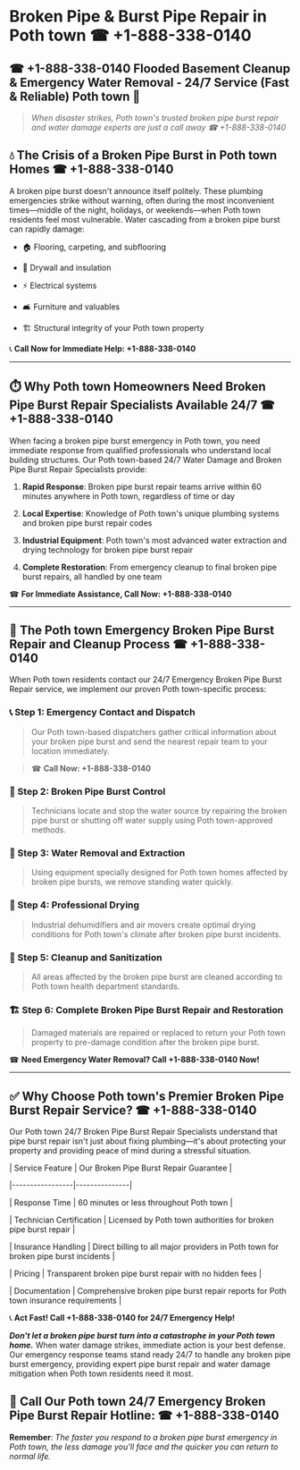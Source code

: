 # Broken Pipe & Burst Pipe Repair in Poth town ☎ +1-888-338-0140  
## ☎ +1-888-338-0140 Flooded Basement Cleanup & Emergency Water Removal - 24/7 Service (Fast & Reliable) Poth town 🚨  

> *When disaster strikes, Poth town's trusted broken pipe burst repair and water damage experts are just a call away ☎ +1-888-338-0140*  

## 💧 The Crisis of a Broken Pipe Burst in Poth town Homes ☎ +1-888-338-0140  

A broken pipe burst doesn't announce itself politely. These plumbing emergencies strike without warning, often during the most inconvenient times—middle of the night, holidays, or weekends—when Poth town residents feel most vulnerable. Water cascading from a broken pipe burst can rapidly damage:  

* 🏠 Flooring, carpeting, and subflooring  
* 🧱 Drywall and insulation  
* ⚡ Electrical systems  
* 🛋️ Furniture and valuables  
* 🏗️ Structural integrity of your Poth town property  

📞 **Call Now for Immediate Help: +1-888-338-0140**  

---  

## ⏱️ Why Poth town Homeowners Need Broken Pipe Burst Repair Specialists Available 24/7 ☎ +1-888-338-0140  

When facing a broken pipe burst emergency in Poth town, you need immediate response from qualified professionals who understand local building structures. Our Poth town-based 24/7 Water Damage and Broken Pipe Burst Repair Specialists provide:  

1. **Rapid Response**: Broken pipe burst repair teams arrive within 60 minutes anywhere in Poth town, regardless of time or day  
2. **Local Expertise**: Knowledge of Poth town's unique plumbing systems and broken pipe burst repair codes  
3. **Industrial Equipment**: Poth town's most advanced water extraction and drying technology for broken pipe burst repair  
4. **Complete Restoration**: From emergency cleanup to final broken pipe burst repairs, all handled by one team  

☎ **For Immediate Assistance, Call Now: +1-888-338-0140**  

---  

## 🔧 The Poth town Emergency Broken Pipe Burst Repair and Cleanup Process ☎ +1-888-338-0140  

When Poth town residents contact our 24/7 Emergency Broken Pipe Burst Repair service, we implement our proven Poth town-specific process:  

### 📞 Step 1: Emergency Contact and Dispatch  
> Our Poth town-based dispatchers gather critical information about your broken pipe burst and send the nearest repair team to your location immediately.  
> ☎ **Call Now: +1-888-338-0140**  

### 🚿 Step 2: Broken Pipe Burst Control  
> Technicians locate and stop the water source by repairing the broken pipe burst or shutting off water supply using Poth town-approved methods.  

### 🌊 Step 3: Water Removal and Extraction  
> Using equipment specially designed for Poth town homes affected by broken pipe bursts, we remove standing water quickly.  

### 💨 Step 4: Professional Drying  
> Industrial dehumidifiers and air movers create optimal drying conditions for Poth town's climate after broken pipe burst incidents.  

### 🧼 Step 5: Cleanup and Sanitization  
> All areas affected by the broken pipe burst are cleaned according to Poth town health department standards.  

### 🏗️ Step 6: Complete Broken Pipe Burst Repair and Restoration  
> Damaged materials are repaired or replaced to return your Poth town property to pre-damage condition after the broken pipe burst.  

☎ **Need Emergency Water Removal? Call +1-888-338-0140 Now!**  

---  

## ✅ Why Choose Poth town's Premier Broken Pipe Burst Repair Service? ☎ +1-888-338-0140  

Our Poth town 24/7 Broken Pipe Burst Repair Specialists understand that pipe burst repair isn't just about fixing plumbing—it's about protecting your property and providing peace of mind during a stressful situation.  

| Service Feature | Our Broken Pipe Burst Repair Guarantee |  
|-----------------|---------------|  
| Response Time | 60 minutes or less throughout Poth town |  
| Technician Certification | Licensed by Poth town authorities for broken pipe burst repair |  
| Insurance Handling | Direct billing to all major providers in Poth town for broken pipe burst incidents |  
| Pricing | Transparent broken pipe burst repair with no hidden fees |  
| Documentation | Comprehensive broken pipe burst repair reports for Poth town insurance requirements |  

📞 **Act Fast! Call +1-888-338-0140 for 24/7 Emergency Help!**  

***Don't let a broken pipe burst turn into a catastrophe in your Poth town home.*** When water damage strikes, immediate action is your best defense. Our emergency response teams stand ready 24/7 to handle any broken pipe burst emergency, providing expert pipe burst repair and water damage mitigation when Poth town residents need it most.  

## 📱 Call Our Poth town 24/7 Emergency Broken Pipe Burst Repair Hotline: ☎ +1-888-338-0140  

**Remember**: *The faster you respond to a broken pipe burst emergency in Poth town, the less damage you'll face and the quicker you can return to normal life.*